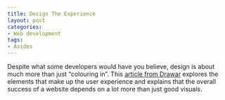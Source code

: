 ```yaml
---
title: Design The Experience
layout: post
categories:
- Web development
tags:
- Asides
---
```


Despite what some developers would have you believe, design is about much more than just “colouring in”. This [article from Drawar](http://www.drawar.com/articles/design-the-experience) explores the elements that make up the user experience and explains that the overall success of a website depends on a lot more than just good visuals.